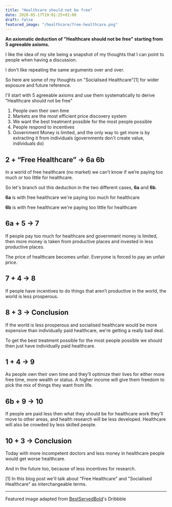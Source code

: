 ```yaml
---
title: "Healthcare should not be free"
date: 2020-05-17T19:01:25+01:00
draft: false
featured_image: "/healthcare/free-healthcare.png"
---
```


**An axiomatic deduction of "Healthcare should not be free" starting from 5 agreeable axioms.**

I like the idea of my site being a snapshot of my thoughts that I can point to people when having a discussion.

I don't like repeating the same arguments over and over. 

So here are some of my thoughts on "Socialised Healthcare"[1] for wider exposure and future reference.

I'll start with 5 agreeable axioms and use them systematically to derive "Healthcare should not be free"

1. People own their own time
2. Markets are the most efficient price discovery system
3. We want the best treatment possible for the most people possible
4. People respond to incentives
5. Government Money is limited, and the only way to get more is by extracting it from individuals (governments don't create value, individuals do)

## 2 + “Free Healthcare” -> 6a 6b
In a world of free healthcare (no market) we can’t know if we’re paying too much or too little for healthcare.

So let's branch out this deduction in the two different cases, **6a** and **6b**.

**6a** is with free healthcare we're paying too much for healthcare

**6b** is with free healthcare we're paying too little for healthcare

## 6a + 5 -> 7

If people pay too much for healthcare and government money is limited, then more money is taken from productive places and invested in less productive places.

The price of healthcare becomes unfair. Everyone is forced to pay an unfair price.

## 7 + 4 -> 8

If people have incentives to do things that aren’t productive in the world, the world is less prosperous. 

## 8 + 3 -> Conclusion

If the world is less prosperous and socialised healthcare would be more expensive than individually paid healthcare, we're getting a really bad deal.

To get the best treatment possible for the most people possible we should then just have individually paid healthcare.

## 1 + 4 -> 9

As people own their own time and they’ll optimize their lives for either more free time, more wealth or status. A higher income will give them freedom to pick the mix of things they want from life.

## 6b + 9 -> 10

If people are paid less then what they should be for healthcare work they’ll move to other areas, and health research will be less developed. Healthcare will also be crowded by less skilled people.

## 10 + 3 -> Conclusion

Today with more incompetent doctors and less money in healthcare people would get worse healthcare. 

And in the future too, because of less incentives for research.

[1] In this blog post we'll talk about "Free Healthcare" and "Socialised Healthcare" as interchangeable terms.

---

Featured image adapted from [BestServedBold](https://dribbble.com/BestServedBold)'s Dribbble